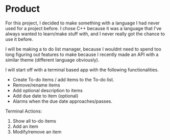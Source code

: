 # Product

For this project, I decided to make something with a language I had never used for a project before. I chose C++ because it was a language that I've always wanted to learn/make stuff with, and I never really got the chance to use it before. 

I will be making a to do list manager, because I wouldnt need to spend too long figuring out features to make because I recently made an API with a similar theme (different language obviously). 

I will start off with a terminal based app with the following functionalities. 

- Create To-do items / add items to the To-do list.
- Remove/rename items
- Add optional description to items
- Add due date to item (optional)
- Alarms when the due date approaches/passes. 

Terminal Actions:
1. Show all to-do items
3. Add an item
2. Modify/remove an item